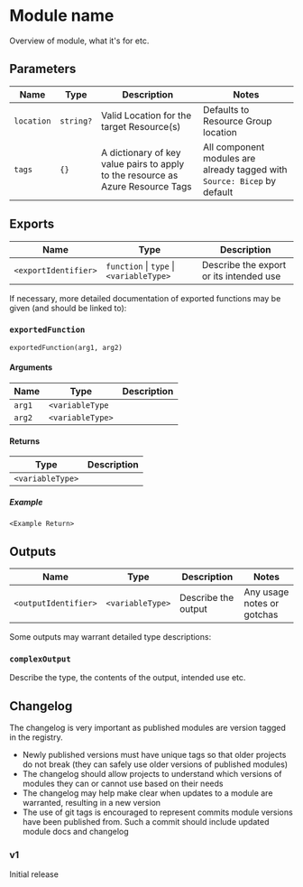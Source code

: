 # Module name

Overview of module, what it's for etc.

## Parameters

Name | Type | Description | Notes
-|-|-|-
`location` | `string?` | Valid Location for the target Resource(s) | Defaults to Resource Group location
`tags` | `{}` | A dictionary of key value pairs to apply to the resource as Azure Resource Tags | All component modules are already tagged with `Source: Bicep` by default

## Exports

Name | Type | Description
-|-|-
`<exportIdentifier>` | `function` \| `type` \| `<variableType>` | Describe the export or its intended use

If necessary, more detailed documentation of exported functions may be given (and should be linked to):

### `exportedFunction`

```bicep
exportedFunction(arg1, arg2)
```

#### Arguments
Name | Type | Description
-|-|-
`arg1` | `<variableType` | 
`arg2` | `<variableType>` |

#### Returns
Type | Description
-|-
`<variableType>` | 

##### Example

```bicep
<Example Return>
```

## Outputs

Name | Type | Description | Notes
-|-|-|-
`<outputIdentifier>` | `<variableType>` | Describe the output | Any usage notes or gotchas

Some outputs may warrant detailed type descriptions:

### `complexOutput`

Describe the type, the contents of the output, intended use etc.

## Changelog

The changelog is very important as published modules are version tagged in the registry.

- Newly published versions must have unique tags so that older projects do not break (they can safely use older versions of published modules)
- The changelog should allow projects to understand which versions of modules they can or cannot use based on their needs
- The changelog may help make clear when updates to a module are warranted, resulting in a new version
- The use of git tags is encouraged to represent commits module versions have been published from. Such a commit should include updated module docs and changelog 

### v1
Initial release